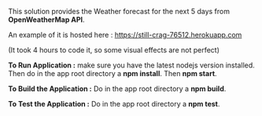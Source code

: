 This solution provides the Weather forecast for the next 5 days from <b>OpenWeatherMap API</b>.

An example of it is hosted here : https://still-crag-76512.herokuapp.com

(It took 4 hours to code it, so some visual effects are not perfect)

<b>To Run Application :</b> make sure you have the latest nodejs version installed. Then do in the app root directory a <b>npm install</b>. Then <b>npm start</b>.

<b>To Build the Application :</b> Do in the app root directory a <b>npm build</b>.

<b>To Test the Application :</b> Do in the app root directory a <b>npm test</b>.
